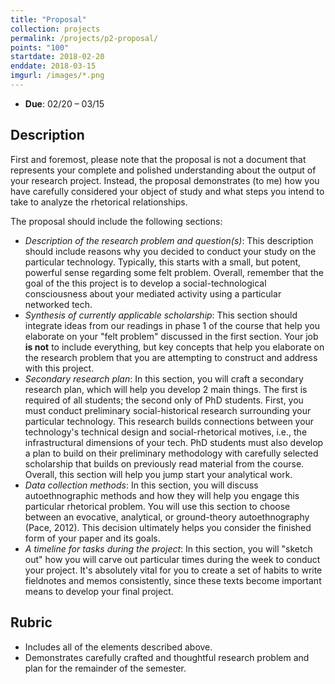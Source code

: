 ```yaml
---
title: "Proposal"
collection: projects
permalink: /projects/p2-proposal/
points: "100"
startdate: 2018-02-20
enddate: 2018-03-15
imgurl: /images/*.png
---
```


<ul class="project-top-info">
  <li>
    <b>Due</b>: 02/20 &ndash; 03/15</li>
</ul>

## Description

First and foremost, please note that the proposal is not a document that represents your complete and polished understanding about the output of your research project. Instead, the proposal demonstrates (to me) how you have carefully considered your object of study and what steps you intend to take to analyze the rhetorical relationships.

The proposal should include the following sections:

- _Description of the research problem and question(s)_: This description should include reasons why you decided to conduct your study on the particular technology. Typically, this starts with a small, but potent, powerful sense regarding some felt problem. Overall, remember that the goal of the this project is to develop a social-technological consciousness about your mediated activity using a particular networked tech.
- _Synthesis of currently applicable scholarship_: This section should integrate ideas from our readings in phase 1 of the course that help you elaborate on your "felt problem" discussed in the first section. Your job **is not** to include everything, but key concepts that help you elaborate on the research problem that you are attempting to construct and address with this project.
- _Secondary research plan_: In this section, you will craft a secondary research plan, which will help you develop 2 main things. The first is required of all students; the second only of PhD students. First, you must conduct preliminary social-historical research surrounding your particular technology. This research builds connections between your technology's technical design and social-rhetorical motives, i.e., the infrastructural dimensions of your tech. PhD students must also develop a plan to build on their preliminary methodology with carefully selected scholarship that builds on previously read material from the course. Overall, this section will help you jump start your analytical work.
- _Data collection methods_: In this section, you will discuss autoethnographic methods and how they will help you engage this particular rhetorical problem. You will use this section to choose between an evocative, analytical, or ground-theory autoethnography (Pace, 2012). This decision ultimately helps you consider the finished form of your paper and its goals.
- _A timeline for tasks during the project_: In this section, you will "sketch out" how you will carve out particular times during the week to conduct your project. It's absolutely vital for you to create a set of habits to write fieldnotes and memos consistently, since these texts become important means to develop your final project.

## Rubric

- Includes all of the elements described above.
- Demonstrates carefully crafted and thoughtful research problem and plan for the remainder of the semester.

